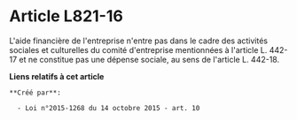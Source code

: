 # Article L821-16

L'aide financière de l'entreprise n'entre pas dans le cadre des activités sociales et culturelles du comité d'entreprise
mentionnées à l'article L. 442-17 et ne constitue pas une dépense sociale, au sens de l'article L. 442-18.

**Liens relatifs à cet article**

	**Créé par**:

	  - Loi n°2015-1268 du 14 octobre 2015 - art. 10
